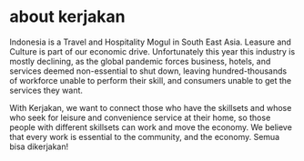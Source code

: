 # about kerjakan

Indonesia is a Travel and Hospitality Mogul in South East Asia. Leasure and Culture is part of our economic drive. Unfortunately this year this industry is mostly declining, as the global pandemic forces business, hotels, and services deemed non-essential to shut down, leaving hundred-thousands of workforce unable to perform their skill, and consumers unable to get the services they want.

With Kerjakan, we want to connect those who have the skillsets and whose who seek for leisure and convenience service at their home, so those people with different skillsets can work and move the economy. We believe that every work is essential to the community, and the economy. Semua bisa dikerjakan!
